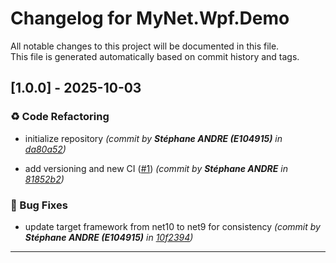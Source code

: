 # Changelog for MyNet.Wpf.Demo

All notable changes to this project will be documented in this file.  
This file is generated automatically based on commit history and tags.




## [1.0.0] - 2025-10-03


### ♻️ Code Refactoring

- initialize repository *(commit by **Stéphane ANDRE (E104915)** in [da80a52](https://github.com/sandre58/MyWpf/commit/da80a52c3a21661f5efd8bef384dcc196078087f))*

- add versioning and new CI ([#1](https://github.com/sandre58/MyWpf/issues/1)) *(commit by **Stéphane ANDRE** in [81852b2](https://github.com/sandre58/MyWpf/commit/81852b2d63ece675b59e57a9497bec3fd444f95b))*


### 🐛 Bug Fixes

- update target framework from net10 to net9 for consistency *(commit by **Stéphane ANDRE (E104915)** in [10f2394](https://github.com/sandre58/MyWpf/commit/10f2394322e4a576cac7754ce926ec6ea68cd5b6))*











---
